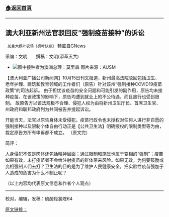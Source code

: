 ###  [:house:返回首頁](https://github.com/ourhimalayas/txt)
---


## 澳大利亚新州法官驳回反“强制疫苗接种”的诉讼
` 加拿大枫叶农场《枫叶快讯》` [轉載自GNews](https://gnews.org/zh-hans/1596805/)

采编：文明       撰稿：文明(添草灭共)

- ![](https://assets.gnews.org/wp-content/uploads/2021/10/ao-edited.png)图中接种者为澳洲总理：莫里森
图片来源：AUSM


【澳大利亚广播公司新闻网】10月15日刊文报道，新州最高法院驳回包括卫生、老年护理、建筑和教育领域的工作者们（原告）针对该州“强制接种COVID19疫苗政策”的司法起诉。
由于担忧该疫苗的安全问题和可能引发的副作用，原告均未接种疫苗。在该政策的影响下，原告均遭到就业上的不公待遇，而且旅行也受到限制。 故原告方以该法规极不合理、侵犯人权为由将新州卫生厅长、首席卫生官、州政府和联邦政府列为共同被告并提起诉讼。 

开庭当天，法官以原告身体未受侵犯，疫苗行政令也未授权对任何人进行非自愿的强制接种以及限制个体自由行动正是【公共卫生法】明确授权的限制类型等为由，裁定原告方所有申诉都不成立。 （原文完）

简评：

人身侵犯不仅是肉体还包括精神层面；通过限制和施压也属于变相的“强制”；疫苗如果有效，未打疫苗者不会给注射疫苗的群体带来风险。如果无效，为何要鼓励或变相强制人们去打？卫生法的目的是为了维护人民健康安全，把实验性疫苗强加于人造成的危害为什么不制止呢？

（以上内容均代表原文信息和作者个人观点）

* * *

校对，编辑，发稿：硫酸羟氯喹64

[原文链接：](https://www.abc.net.au/news/2021-10-15/judge-rules-out-challenges-to-nsw-covid-19-vaccination-orders/100543888)
